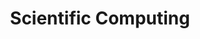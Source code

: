 ---
title: "Scientific Computing"
teaching: 30
exercises: 30
questions:
- "What is scientific computing?"
- "How can I automate common tasks?"
- "What is reproducible research?"
---
